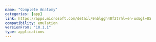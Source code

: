 ```yaml
---
name: "Complete Anatomy"
categories: [app]
link: https://apps.microsoft.com/detail/9nblggh40f2t?hl=en-us&gl=US
compatibility: emulation
versionFrom: "10.1.1"
type: applications
---
```


